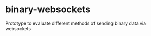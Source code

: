 binary-websockets
=================

Prototype to evaluate different methods of sending binary data via websockets
